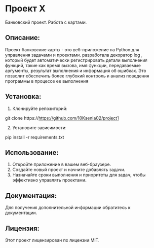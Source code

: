 # Проект X 
 Банковский проект. Работа с картами.
## Описание: 
 
Проект банковские карты - это веб-приложение на Python для управления задачами и проектами. 
 разработала декоратор 
log
, который будет автоматически регистрировать детали выполнения функций, такие как время вызова,
имя функции, передаваемые аргументы, результат выполнения и информация об ошибках. Это позволит обеспечить более глубокий
контроль и анализ поведения программы в процессе ее выполнения
## Установка: 
 
1. Клонируйте репозиторий: 
 
git clone https://https://github.com/10Ksenia02/project1
 
2. Установите зависимости: 
 
pip install -r requirements.txt 
 
## Использование: 
 
1. Откройте приложение в вашем веб-браузере. 
2. Создайте новый проект и начните добавлять задачи. 
3. Назначайте сроки выполнения и приоритеты для задач, чтобы эффективно управлять проектами. 
 
## Документация: 
 
Для получения дополнительной информации обратитесь к документации. 
 
## Лицензия: 
 
Этот проект лицензирован по лицензии MIT.
